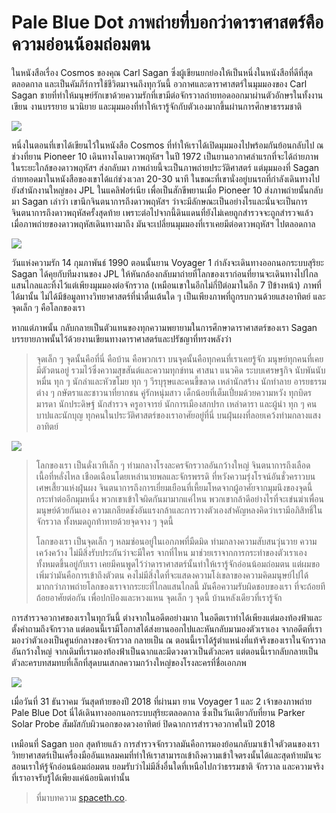 # Pale Blue Dot ภาพถ่ายที่บอกว่าดาราศาสตร์คือความอ่อนน้อมถ่อมตน

ในหนังสือเรื่อง Cosmos ของคุณ Carl Sagan ซึ่งผู้เขียนยกย่องให้เป็นหนึ่งในหนังสือที่ดีที่สุดตลอดกาล และเป็นคัมภีร์การใช้ชีวิตมาจนถึงทุกวันนี้ อวกาศและดาราศาสตร์ในมุมมองของ Carl Sagan ชายที่ทำให้มนุษย์รักเขาด้วยความรักที่เขามีต่อจักรวาลถ่ายทอดออกมาผ่านตัวอักษรในทั้งงานเขียน งานบรรยาย นวนิยาย และมุมมองที่ทำให้เรารู้จักกับตัวเองมากขึ้นผ่านการศึกษาธรรมชาติ

![](https://spaceth.co/wp-content/uploads/2019/10/carlsagan1.jpg)

หนึ่งในตอนที่เขาได้เขียนไว้ในหนังสือ Cosmos ที่ทำให้เราได้เปิดมุมมองไปพร้อมกันย้อนกลับไป ณ ช่วงที่ยาน Pioneer 10 เดินทางโฉบดาวพฤหัสฯ ในปี 1972 เป็นยานอวกาศลำแรกที่จะได้ถ่ายภาพในระยะใกล้ของดาวพฤหัสฯ ส่งกลับมา ภาพถ่ายนี้จะเป็นภาพถ่ายประวัติศาสตร์ แต่มุมมองที่ Sagan ถ่ายทอดมาในหนังสือของเขาได้แก่ช่วงเวลา 20-30 นาที ในขณะที่เขานั่งอยู่บนรถที่กำลังเดินทางไปยังสำนักงานใหญ่ของ JPL ในแคลิฟอร์เนีย เพื่อเป็นสักขีพยานเมื่อ Pioneer 10 ส่งภาพถ่ายนั้นกลับมา Sagan เล่าว่า เขานึกจินตนาการถึงดาวพฤหัสฯ ว่าจะมีลักษณะเป็นอย่างไรและนั่นจะเป็นการจินตนาการถึงดาวพฤหัสครั้งสุดท้าย เพราะต่อไปจากนี้ดินแดนที่ยังไม่เคยถูกสำรวจจะถูกสำรวจแล้ว เมื่อภาพถ่ายของดาวพฤหัสเดินทางมาถึง มันจะเปลี่ยนมุมมองที่เราเคยมีต่อดาวพฤหัสฯ ไปตลอดกาล

![](https://spaceth.co/wp-content/uploads/2019/10/997_668761main_ac73-9341-1024x795.jpg)

วันแห่งความรัก 14 กุมภาพันธ์ 1990 ตอนนั้นยาน Voyager 1 กำลังจะเดินทางออกนอกระบบสุริยะ Sagan ได้คุยกับทีมงานของ JPL ให้หันกล้องกลับมาถ่ายที่โลกของเราก่อนที่ยานจะเดินทางไปไกลแสนไกลและทิ้งไว้แต่เพียงมุมมองต่อจักรวาล \(เหมือนเขาในอีกไม่กี่ปีต่อมาในอีก 7 ปีข้างหน้า\) ภาพที่ได้มานั้น ไม่ได้มีข้อมูลทางวิทยาศาสตร์ที่น่าตื่นเต้นใด ๆ เป็นเพียงภาพที่ถูกรบกวนด้วยแสงอาทิตย์ และจุดเล็ก ๆ คือโลกของเรา

หากแต่ภาพนั้น กลับกลายเป็นตัวแทนของทุกความพยายามในการศึกษาดาราศาสตร์ของเรา Sagan บรรยายภาพนั้นไว้ด้วยงานเขียนทางดาราศาสตร์และปรัชญาที่ทรงพลังว่า

> จุดเล็ก ๆ จุดนั้นคือที่นี่ คือบ้าน คือพวกเรา บนจุดนั้นคือทุกคนที่เราเคยรู้จัก มนุษย์ทุกคนที่เคยมีตัวตนอยู่ รวมไว้ซึ่งความสุขสันต์และความทุกข์ทน ศาสนา แนวคิด ระบบเศรษฐกิจ นับพันนับหมื่น ทุก ๆ นักล่าและหัวขโมย ทุก ๆ วีรบุรุษและคนขี้ขลาด เหล่านักสร้าง นักทำลาย อารยธรรมต่าง ๆ กษัตราและชาวนาที่ยากชน คู่รักหนุ่มสาว เด็กน้อยที่เต็มเปี่ยมด้วยความหวัง ทุกบิดรมารดา นักประดิษฐ์ นักสำรวจ ครูอาจารย์ นักการเมืองสกปรก เหล่าดารา และผู้นำ ทุก ๆ คนบาปและนักบุญ ทุกคนในประวัติศาสตร์ของเราอาศัยอยู่ที่นี่ บนฝุ่นผงที่ลอยเคว้งท่ามกลางแสงอาทิตย์

![](https://spaceth.co/wp-content/uploads/2019/10/image-20150323-26729-1ocuw8j-1024x1024.jpg)

> โลกของเรา เป็นดั่งเวทีเล็ก ๆ ท่ามกลางโรงละครจักรวาลอันกว้างใหญ่ จินตนาการถึงเลือดเนื้อที่หลั่งไหล เชือดเฉือนโดยเหล่านายพลและจักรพรรดิ ที่หวังความรุ่งโรจน์อันชั่วคราวบนเศษเสี้ยวแห่งฝุ่นผง จินตนาการถึงการเยี่ยมเยือนที่เหี้ยมโหดจากผู้อาศัยจากมุมนึงของจุดนี้กระทำต่ออีกมุมหนึ่ง พวกเขาเข้าใจผิดกันมามากแค่ไหน พวกเขากล้าดีอย่างไรที่จะเข่นฆ่าเพื่อนมนุษย์ด้วยกันเอง ความเกลียดชังอันแรงกล้าและการวางตัวเองสำคัญหลงคิดว่าเรามีอภิสิทธิ์ในจักรวาล ทั้งหมดถูกท้าทายด้วยจุดจาง ๆ จุดนี้
>
> โลกของเรา เป็นจุดเล็ก ๆ หลมซ่อนอยู่ในเอกภพที่มืดมิด ท่ามกลางความสับสนวุ่นวาย ความเคว้งคว้าง ไม่มีสิ่งรับประกันว่าจะมีใคร จากที่ไหน มาช่วยเราจากการกระทำของตัวเราเอง ทั้งหมดขึ้นอยู่กับเรา เคยมีคนพูดไว้ว่าดาราศาสตร์นั้นทำให้เรารู้จักอ่อนน้อมถ่อมตน แต่ผมขอเพิ่มว่ามันคือการเข้าถึงตัวตน คงไม่มีสิ่งใดที่จะแสดงความโง่เขลาของความคิดมนุษย์ไปได้มากกว่าภาพถ่ายโลกของเราจากระยะที่ไกลแสนไกลนี้ มันคือความรับผิดชอบของเรา ที่จะถ้อยทีถ้อยอาศัยต่อกัน เพื่อปกป้องและหวงแหน จุดเล็ก ๆ จุดนี้ บ้านหลังเดียวที่เรารู้จัก

การสำรวจอวกาศของเราในทุกวันนี้ ต่างจากในอดีตอย่างมาก ในอดีตเราทำได้เพียงแต่มองท้องฟ้าและตั้งคำถามถึงจักรวาล แต่ตอนนี้เรามีโอกาสได้ส่งยานออกไปและหันกลับมามองตัวเราเอง จากอดีตที่เรามองว่าตัวเองเป็นศูนย์กลางของจักรวาล กลายเป็น ณ ตอนนี้เราได้รู้ตำแหน่งที่แท้จริงของเราในจักรวาลอันกว้างใหญ่ จากเดิมที่เรามองท้องฟ้าเป็นฉากและมีดวงดาวเป็นตัวละคร แต่ตอนนี้เรากลับกลายเป็นตัวละครบทสมทบที่เล็กที่สุดบนเสกลความกว้างใหญ่ของโรงละครที่ชื่อเอกภพ

![](https://spaceth.co/wp-content/uploads/2019/10/PIA21839-16-1024x576.jpg)

เมื่อวันที่ 31 ธันวาคม วันสุดท้ายของปี 2018 ที่ผ่านมา ยาน Voyager 1 และ 2 เจ้าของภาพถ่าย Pale Blue Dot นี่ได้เดินทางออกนอกระบบสุริยะตลอดกาล ซึ่งเป็นวันเดียวกับที่ยาน Parker Solar Probe สัมผัสกับผิวนอกของดวงอาทิตย์ ปิดฉากการสำรวจอวกาศในปี 2018

เหมือนที่ Sagan บอก สุดท้ายแล้ว การสำรวจจักรวาลมันคือการมองย้อนกลับมาเข้าใจตัวตนของเรา วิทยาศาสตร์เป็นเครื่องมืออันแหลมคมที่ทำให้เราสามารถเข้าถึงความเข้าใจตรงนั้นได้และสุดท้ายมันจะสอนเราให้รู้จักอ่อนน้อมถ่อมตน ยอมรับว่าไม่มีสิ่งอื่นใดที่เหนือไปกว่าธรรมชาติ จักรวาล และความจริง ที่เราอาจรับรู้ได้เพียงแค่น้อยนิดเท่านั้น

> ที่มาบทความ [spaceth.co](https://spaceth.co/pale-blue-dot/).

